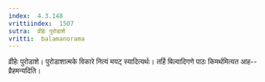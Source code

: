```yaml
---
index:  4.3.148
vrittiindex:  1507
sutra:  व्रीहेः पुरोडाशे
vritti:  balamanorama 
---
```


व्रीहेः पुरोडाशे। पुरोडाशात्मके विकारे नित्यं मयट् स्यादित्यर्थः। तर्हि बिल्वादिगणे पाठः किमर्थमित्यत आह--व्रैहमन्यदिति। 

